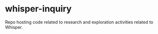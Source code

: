 # whisper-inquiry
Repo hosting code related to research and exploration activities related to Whisper.
